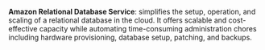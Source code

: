 **Amazon Relational Database Service**: simplifies the setup, operation, and scaling of a relational database in the cloud. It offers scalable and cost-effective capacity while automating time-consuming administration chores including hardware provisioning, database setup, patching, and backups.
